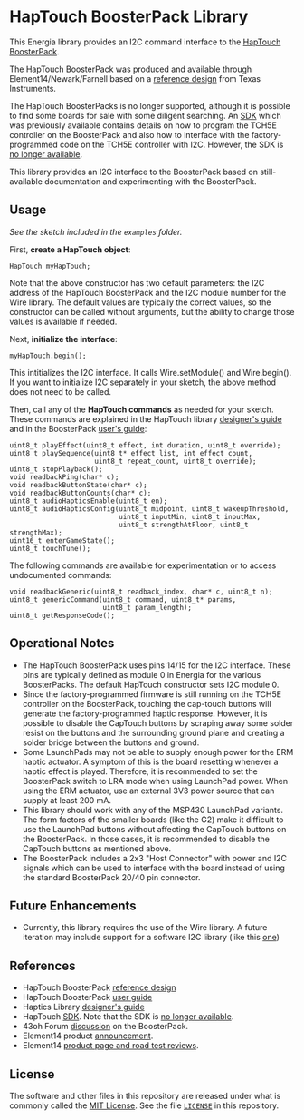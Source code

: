 HapTouch BoosterPack Library
=============================================================================

This Energia library provides an I2C command interface to the [HapTouch BoosterPack][1].

The HapTouch BoosterPack was produced and available through Element14/Newark/Farnell based on a [reference design][1] from Texas Instruments.

The HapTouch BoosterPacks is no longer supported, although it is possible to find some boards for sale with some diligent searching. An [SDK][4] which was previously available contains details on how to program the TCH5E controller on the BoosterPack and also how to interface with the factory-programmed code on the TCH5E controller with I2C. However, the SDK is [no longer available][5].

This library provides an I2C interface to the BoosterPack based on still-available documentation and experimenting with the BoosterPack.

Usage
-----
_See the sketch included in the `examples` folder._

First, **create a HapTouch object**:

    HapTouch myHapTouch;

Note that the above constructor has two default parameters: the I2C address of the HapTouch BoosterPack and the I2C module number for the Wire library. The default values are typically the correct values, so the constructor can be called without arguments, but the ability to change those values is available if needed.

Next, **initialize the interface**:

    myHapTouch.begin();

This intitializes the I2C interface. It calls Wire.setModule() and Wire.begin(). If you want to initialize I2C separately in your sketch, the above method does not need to be called.

Then, call any of the **HapTouch commands** as needed for your sketch. These commands are explained in the HapTouch library [designer's guide][3] and in the BoosterPack [user's guide][2]:

    uint8_t playEffect(uint8_t effect, int duration, uint8_t override);
    uint8_t playSequence(uint8_t* effect_list, int effect_count,
                         uint8_t repeat_count, uint8_t override);
    uint8_t stopPlayback();
    void readbackPing(char* c);
    void readbackButtonState(char* c);
    void readbackButtonCounts(char* c);
    uint8_t audioHapticsEnable(uint8_t en);
    uint8_t audioHapticsConfig(uint8_t midpoint, uint8_t wakeupThreshold,
                               uint8_t inputMin, uint8_t inputMax,
                               uint8_t strengthAtFloor, uint8_t strengthMax);
    uint16_t enterGameState();
    uint8_t touchTune();

The following commands are available for experimentation or to access undocumented commands:

    void readbackGeneric(uint8_t readback_index, char* c, uint8_t n);
    uint8_t genericCommand(uint8_t command, uint8_t* params,
                           uint8_t param_length);
    uint8_t getResponseCode();

Operational Notes
-----------------
- The HapTouch BoosterPack uses pins 14/15 for the I2C interface. These pins are typically defined as module 0 in Energia for the various BoosterPacks. The default HapTouch constructor sets I2C module 0.
- Since the factory-programmed firmware is still running on the TCH5E controller on the BoosterPack, touching the cap-touch buttons will generate the factory-programmed haptic response. However, it is possible to disable the CapTouch buttons by scraping away some solder resist on the buttons and the surrounding ground plane and creating a solder bridge between the buttons and ground.
- Some LaunchPads may not be able to supply enough power for the ERM haptic actuator. A symptom of this is the board resetting whenever a haptic effect is played. Therefore, it is recommended to set the BoosterPack switch to LRA mode when using LaunchPad power. When using the ERM actuator, use an external 3V3 power source that can supply at least 200 mA.
- This library should work with any of the MSP430 LaunchPad variants. The form factors of the smaller boards (like the G2) make it difficult to use the LaunchPad buttons without affecting the CapTouch buttons on the BoosterPack. In those cases, it is recommended to disable the CapTouch buttons as mentioned above.
- The BoosterPack includes a 2x3 "Host Connector" with power and I2C signals which can be used to interface with the board instead of using the standard BoosterPack 20/40 pin connector.

Future Enhancements
-------------------
- Currently, this library requires the use of the Wire library. A future iteration may include support for a software I2C library (like this [one][9])

References
----------
+ HapTouch BoosterPack [reference design][1]
+ HapTouch BoosterPack [user guide][2]
+ Haptics Library [designer's guide][3]
+ HapTouch [SDK][4]. Note that the SDK is [no longer available][5].
+ 43oh Forum [discussion][6] on the BoosterPack.
+ Element14 product [announcement][8].
+ Element14 [product page and road test reviews][7].

License
-------
The software and other files in this repository are released under what is commonly called the [MIT License][100]. See the file [`LICENSE`][101] in this repository.

[1]: http://www.ti.com/tool/TIDM-LPBP-HAPTOUCH
[2]: http://www.ti.com/lit/an/slaa616/slaa616.pdf
[3]: http://www.ti.com/lit/ug/slau543/slau543.pdf
[4]: http://www.ti.com/tool/MSP430-HAPTOUCH-SDK
[5]: https://e2e.ti.com/support/microcontrollers/msp430/f/166/t/541078
[6]: https://forum.43oh.com/topic/4786-msp430tch5e-haptouch-is-available/
[7]: https://www.element14.com/community/roadTests/1268
[8]: https://www.element14.com/community/docs/DOC-65467/
[9]: https://github.com/Andy4495/SWI2C
[100]: https://choosealicense.com/licenses/mit/
[101]: ./LICENSE
